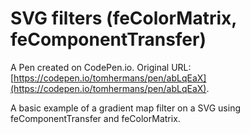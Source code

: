 # SVG filters (feColorMatrix, feComponentTransfer)

A Pen created on CodePen.io. Original URL: [https://codepen.io/tomhermans/pen/abLqEaX](https://codepen.io/tomhermans/pen/abLqEaX).

A basic example of a gradient map filter on a SVG using feComponentTransfer and feColorMatrix.